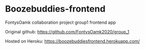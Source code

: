 # Boozebuddies-frontend
FontysOamk collaboration project group1 frontend app

Original github: https://github.com/FontysOamk2020/group_1

Hosted on Heroku: https://boozebuddiesfrontend.herokuapp.com/
